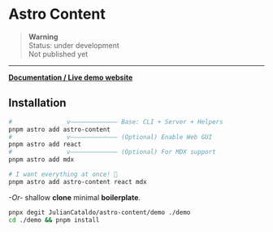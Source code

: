# Astro Content

> **Warning**  
> Status: under development  
> Not published yet

---

**[Documentation / Live demo website](https://astro-content.netlify.app)**

## Installation

```sh
#               v————————————— Base: CLI + Server + Helpers
pnpm astro add astro-content
#               v————————————— (Optional) Enable Web GUI
pnpm astro add react
#               v————————————— (Optional) For MDX support
pnpm astro add mdx

# I want everything at once! 🎊
pnpm astro add astro-content react mdx
```

_-Or-_ shallow **clone** minimal **boilerplate**.

```sh
pnpx degit JulianCataldo/astro-content/demo ./demo
cd ./demo && pnpm install
```
